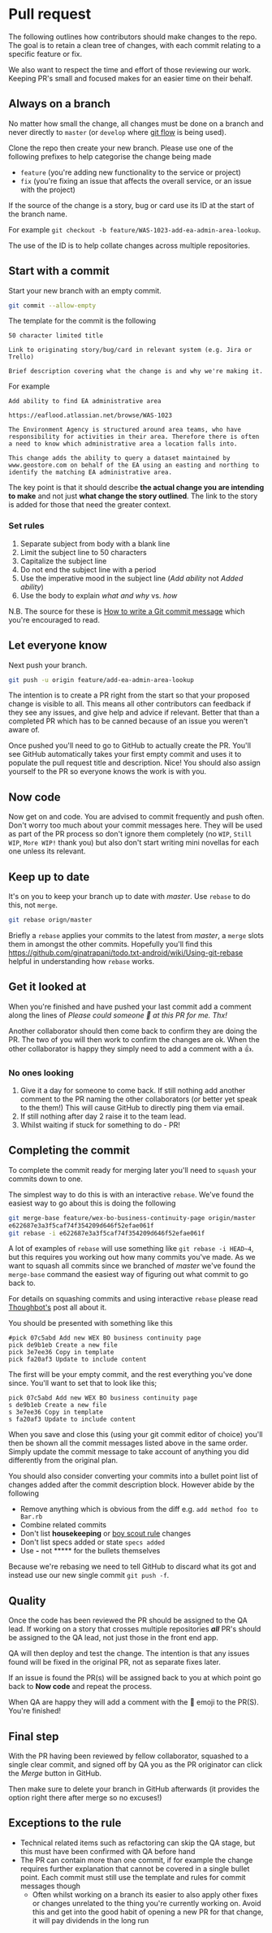 # Pull request

The following outlines how contributors should make changes to the repo. The goal is to retain a clean tree of changes, with each commit relating to a specific feature or fix.

We also want to respect the time and effort of those reviewing our work. Keeping PR's small and focused makes for an easier time on their behalf.

## Always on a branch

No matter how small the change, all changes must be done on a branch and never directly to `master` (or `develop` where [git flow](https://www.atlassian.com/git/tutorials/comparing-workflows/gitflow-workflow) is being used).

Clone the repo then create your new branch. Please use one of the following prefixes to help categorise the change being made

- `feature` (you're adding new functionality to the service or project)
- `fix` (you're fixing an issue that affects the overall service, or an issue with the project)

If the source of the change is a story, bug or card use its ID at the start of the branch name.

For example `git checkout -b feature/WAS-1023-add-ea-admin-area-lookup`.

The use of the ID is to help collate changes across multiple repositories.

## Start with a commit

Start your new branch with an empty commit.

```bash
git commit --allow-empty
```

The template for the commit is the following

```
50 character limited title

Link to originating story/bug/card in relevant system (e.g. Jira or Trello)

Brief description covering what the change is and why we're making it.
```

For example

```
Add ability to find EA administrative area

https://eaflood.atlassian.net/browse/WAS-1023

The Environment Agency is structured around area teams, who have responsibility for activities in their area. Therefore there is often a need to know which administrative area a location falls into.

This change adds the ability to query a dataset maintained by www.geostore.com on behalf of the EA using an easting and northing to identify the matching EA administrative area.
```

The key point is that it should describe **the actual change you are intending to make** and not just **what change the story outlined**. The link to the story is added for those that need the greater context.

### Set rules

1. Separate subject from body with a blank line
2. Limit the subject line to 50 characters
3. Capitalize the subject line
4. Do not end the subject line with a period
5. Use the imperative mood in the subject line (*Add ability* not *Added ability*)
6. Use the body to explain *what and why* vs. *how*

N.B. The source for these is [How to write a Git commit message](http://chris.beams.io/posts/git-commit/) which you're encouraged to read.

## Let everyone know

Next push your branch.

```bash
git push -u origin feature/add-ea-admin-area-lookup
```

The intention is to create a PR right from the start so that your proposed change is visible to all. This means all other contributors can feedback if they see any issues, and give help and advice if relevant. Better that than a completed PR which has to be canned because of an issue you weren't aware of.

Once pushed you'll need to go to GitHub to actually create the PR. You'll see GitHub automatically takes your first empty commit and uses it to populate the pull request title and description. Nice! You should also assign yourself to the PR so everyone knows the work is with you.

## Now code

Now get on and code. You are advised to commit frequently and push often. Don't worry too much about your commit messages here. They will be used as part of the PR process so don't ignore them completely (no `WIP`, `Still WIP`, `More WIP!` thank you) but also don't start writing mini novellas for each one unless its relevant.

## Keep up to date

It's on you to keep your branch up to date with *master*. Use `rebase` to do this, not `merge`.

```bash
git rebase orign/master
```

Briefly a `rebase` applies your commits to the latest from *master*, a `merge` slots them in amongst the other commits. Hopefully you'll find this https://github.com/ginatrapani/todo.txt-android/wiki/Using-git-rebase helpful in understanding how `rebase` works.

## Get it looked at

When you're finished and have pushed your last commit add a comment along the lines of *Please could someone :eyes: at this PR for me. Thx!*

Another collaborator should then come back to confirm they are doing the PR. The two of you will then work to confirm the changes are ok. When the other collaborator is happy they simply need to add a comment with a :thumbsup:.

### No ones looking

1. Give it a day for someone to come back. If still nothing add another comment to the PR naming the other collaborators (or better yet speak to the them!) This will cause GitHub to directly ping them via email.
2. If still nothing after day 2 raise it to the team lead.
3. Whilst waiting if stuck for something to do - PR!

## Completing the commit

To complete the commit ready for merging later you'll need to `squash` your commits down to one.

The simplest way to do this is with an interactive `rebase`. We've found the easiest way to go about this is doing the following

```bash
git merge-base feature/wex-bo-business-continuity-page origin/master
e622687e3a3f5caf74f354209d646f52efae061f
git rebase -i e622687e3a3f5caf74f354209d646f52efae061f
```

A lot of examples of `rebase` will use something like `git rebase -i HEAD~4`, but this requires you working out how many commits you've made. As we want to squash all commits since we branched of *master* we've found the `merge-base` command the easiest way of figuring out what commit to go back to.

For details on squashing commits and using interactive `rebase` please read [Thoughbot's](https://robots.thoughtbot.com/git-interactive-rebase-squash-amend-rewriting-history) post all about it.

You should be presented with something like this

```
#pick 07c5abd Add new WEX BO business continuity page
pick de9b1eb Create a new file
pick 3e7ee36 Copy in template
pick fa20af3 Update to include content
```

The first will be your empty commit, and the rest everything you've done since. You'll want to set that to look like this;

```
pick 07c5abd Add new WEX BO business continuity page
s de9b1eb Create a new file
s 3e7ee36 Copy in template
s fa20af3 Update to include content
```

When you save and close this (using your git commit editor of choice) you'll then be shown all the commit messages listed above in the same order. Simply update the commit message to take account of anything you did differently from the original plan.

You should also consider converting your commits into a bullet point list of changes added after the commit description block. However abide by the following

- Remove anything which is obvious from the diff e.g. `add method foo to Bar.rb`
- Combine related commits
- Don't list **housekeeping** or [boy scout rule](http://programmer.97things.oreilly.com/wiki/index.php/The_Boy_Scout_Rule) changes
- Don't list specs added or state `specs added`
- Use **-** not ***** for the bullets themselves

Because we're rebasing we need to tell GitHub to discard what its got and instead use our new single commit `git push -f`.

## Quality

Once the code has been reviewed the PR should be assigned to the QA lead. If working on a story that crosses multiple repositories ***all*** PR's should be assigned to the QA lead, not just those in the front end app.

QA will then deploy and test the change. The intention is that any issues found will be fixed in the original PR, not as separate fixes later.

If an issue is found the PR(s) will be assigned back to you at which point go back to **Now code** and repeat the process.

When QA are happy they will add a comment with the :ship: emoji to the PR(S). You're finished!

## Final step

With the PR having been reviewed by fellow collaborator, squashed to a single clear commit, and signed off by QA you as the PR originator can click the *Merge* button in GitHub.

Then make sure to delete your branch in GitHub afterwards (it provides the option right there after merge so no excuses!)

## Exceptions to the rule

- Technical related items such as refactoring can skip the QA stage, but this must have been confirmed with QA before hand
- The PR can contain more than one commit, if for example the change requires further explanation that cannot be covered in a single bullet point. Each commit must still use the template and rules for commit messages though
  - Often whilst working on a branch its easier to also apply other fixes or changes unrelated to the thing you're currently working on. Avoid this and get into the good habit of opening a new PR for that change, it will pay dividends in the long run
